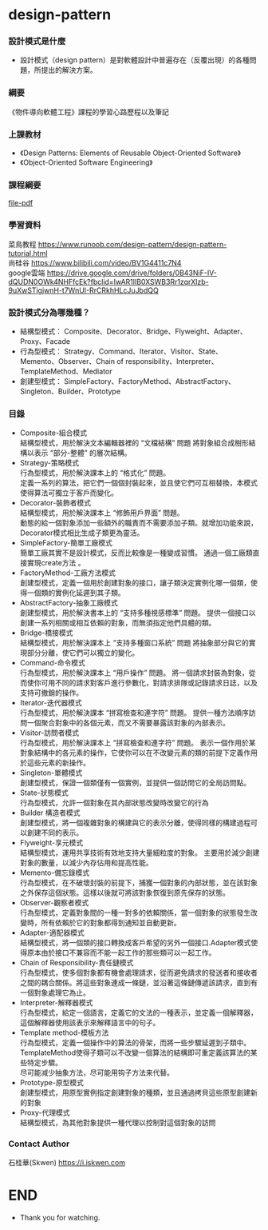 # design-pattern
### 設計模式是什麼
* 設計模式（design pattern）是對軟體設計中普遍存在（反覆出現）的各種問題，所提出的解決方案。
### 綱要
《物件導向軟體工程》課程的學習心路歷程以及筆記
### 上課教材
* 《Design Patterns: Elements of Reusable Object-Oriented Software》
* 《Object-Oriented Software Engineering》
### 課程綱要
[file-pdf](https://skwen.s3-ap-northeast-1.amazonaws.com/10913129.pdf)<br>
### 學習資料
菜鳥教程 https://www.runoob.com/design-pattern/design-pattern-tutorial.html
<br>
尚硅谷 https://www.bilibili.com/video/BV1G4411c7N4
<br>
google雲端 https://drive.google.com/drive/folders/0B43NiF-IV-dQUDN0OWk4NHFfcEk?fbclid=IwAR1lIB0XSWB3Rr1zqrXlzb-9uXwSTjgjwnH-t7WnUI-RrCRkhHLcJuJbdQQ
<br>
### 設計模式分為哪幾種？
* 結構型模式：
Composite、Decorator、Bridge、Flyweight、Adapter、Proxy、Facade
* 行為型模式：
Strategy、Command、Iterator、Visitor、State、Memento、Observer、Chain of responsibility、Interpreter、TemplateMethod、Mediator
* 創建型模式：
SimpleFactory、FactoryMethod、AbstractFactory、Singleton、Builder、Prototype
### 目錄
* Composite-組合模式<br>
 結構型模式，用於解決文本編輯器裡的 “文檔結構” 問題 
 將對象組合成樹形結構以表示 “部分-整體” 的層次結構。<br>
* Strategy-策略模式<br>
 行為型模式，用於解決課本上的 “格式化” 問題。<br>
 定義一系列的算法，把它們一個個封裝起來，並且使它們可互相替換，本模式使得算法可獨立于客戶而變化。<br>
* Decorator-裝飾者模式<br>
 結構型模式，用於解決課本上 “修飾用戶界面” 問題。<br>
 動態的給一個對象添加一些額外的職責而不需要添加子類。就增加功能來說，Decorator模式相比生成子類更為靈活。 
* SimpleFactory-簡單工廠模式<br>
簡單工廠其實不是設計模式，反而比較像是一種變成習慣。
通過一個工廠類直接實現create方法 。
* FactoryMethod-工廠方法模式<br>
創建型模式，定義一個用於創建對象的接口，讓子類決定實例化哪一個類，使得一個類的實例化延遲到其子類。<br>
* AbstractFactory-抽象工廠模式<br>
創建型模式，用於解決書本上的 “支持多種視感標準” 問題。
提供一個接口以創建一系列相關或相互依賴的對象，而無須指定他們具體的類。<br>
* Bridge-橋接模式<br>
結構型模式，用於解決課本上 “支持多種窗口系統” 問題
將抽象部分與它的實現部分分離，使它們可以獨立的變化。<br>
* Command-命令模式<br>
行為型模式，用於解決課本上 “用戶操作” 問題。
將一個請求封裝為對象，從而使你可用不同的請求對客戶進行參數化，對請求排隊或記錄請求日誌，以及支持可撤銷的操作。<br>
* Iterator-迭代器模式<br>
行為型模式，用於解決課本 “拼寫檢查和連字符” 問題。
提供一種方法順序訪問一個聚合對象中的各個元素，而又不需要暴露該對象的內部表示。<br>
* Visitor-訪問者模式<br>
行為型模式，用於解決課本上 “拼寫檢查和連字符” 問題。
表示一個作用於某對象結構中的各元素的操作，它使你可以在不改變元素的類的前提下定義作用於這些元素的新操作。<br>
* Singleton-單體模式<br>
 創建型模式，保證一個類僅有一個實例，並提供一個訪問它的全局訪問點。<br>
* State-狀態模式<br>
 行為型模式，允許一個對象在其內部狀態改變時改變它的行為<br>
* Builder 構造者模式<br>
 創建型模式，將一個複雜對象的構建與它的表示分離，使得同樣的構建過程可以創建不同的表示。<br>
* Flyweight-享元模式<br>
結構型模式，運用共享技術有效地支持大量細粒度的對象。
主要用於減少創建對象的數量，以減少內存佔用和提高性能。<br>
* Memento-備忘錄模式<br>
行為型模式，在不破壞封裝的前提下，捕獲一個對象的內部狀態，並在該對象之外保存這個狀態。這樣以後就可將該對象恢復到原先保存的狀態。<br>
* Observer-觀察者模式<br>
行為型模式，定義對象間的一種一對多的依賴關係，當一個對象的狀態發生改變時，所有依賴於它的對象都得到通知並自動更新。<br>
* Adapter-適配器模式<br>
結構型模式，將一個類的接口轉換成客戶希望的另外一個接口.Adapter模式使得原本由於接口不兼容而不能一起工作的那些類可以一起工作。<br>
* Chain of Responsibility-責任鏈模式<br>
 行為型模式，使多個對象都有機會處理請求，從而避免請求的發送者和接收者之間的耦合關係。將這些對象連成一條鏈，並沿著這條鏈傳遞該請求，直到有一個對象處理它為止。<br>
* Interpreter-解釋器模式<br>
行為型模式，給定一個語言，定義它的文法的一種表示，並定義一個解釋器，這個解釋器使用該表示來解釋語言中的句子。<br>
* Template method-模板方法<br>
行為型模式，定義一個操作中的算法的骨架，而將一些步驟延遲到子類中。TemplateMethod使得子類可以不改變一個算法的結構即可重定義該算法的某些特定步驟。<br>
尽可能减少抽象方法，尽可能用钩子方法来代替。<br>
* Prototype-原型模式<br>
創建型模式，用原型實例指定創建對象的種類，並且通過拷貝這些原型創建新的對象<br>
* Proxy-代理模式<br>
 結構型模式，為其他對象提供一種代理以控制對這個對象的訪問<br>
### Contact Author
石桂華(Skwen) https://i.iskwen.com
# END
* Thank you for watching.
